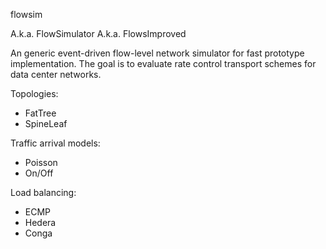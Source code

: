 flowsim

A.k.a. FlowSimulator
A.k.a. FlowsImproved

An generic event-driven flow-level network simulator for fast prototype implementation.
The goal is to evaluate rate control transport schemes for data center networks.

Topologies:
- FatTree
- SpineLeaf

Traffic arrival models:
- Poisson
- On/Off

Load balancing:
- ECMP
- Hedera
- Conga





